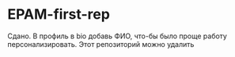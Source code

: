 # EPAM-first-rep

Сдано. В профиль в bio добавь ФИО, что-бы было проще работу персонализировать. Этот  репозиторий можно удалить
